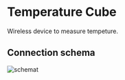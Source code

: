 # Temperature Cube
Wireless device to measure tempeture.


## Connection schema
![schemat](http://sebcza.pl/wp-content/uploads/2018/02/tempcube_schema.png)
